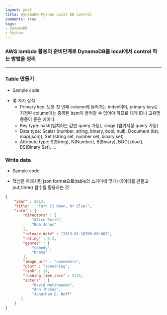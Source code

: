```yaml
---
layout: post
title: DynamoDB-Python Local DB control
comments: true
tags:
- DynamoDB
- Python
---
```


### AWS lambda 활용의 준비단계로 DynamoDB를 local에서 control 하는 방법을 정리
------

### Table 만들기
- Sample code
<script src="https://gist.github.com/chorok-daddy/760343100b1a5f8174df7ee47e02dd6b.js"></script>
- 몇 가지 상식
    * Primary key: 보통 첫 번째 column에 들어가는 index이며, primary key로 지정된 column에는 중복된 item이 들어갈 수 없어야 하므로 대개 ID나 고유명 등등이 좋은 예이다 
    * Key type: hash(일치하는 값만 query 가능), range (범위지정 query 가능)
    * Data type: Scalar (number, string, binary, bool, null), Document (list, map(json)), Set (string set, number set, binary set)
    * Attribute type: S(String), N(Number), B(Binary), BOOL(bool), BS(Binary Set), ...

### Write data
- Sample code
<script src="https://gist.github.com/chorok-daddy/d85dd269a8340c2351fbbd1b48087ab8.js"></script>
- 핵심은 아래처럼 json format으로(table의 스키마에 맞게) 데이타를 만들고 put_time() 함수를 활용하는 것
```json
{
    "year" : 2013,
    "title" : "Turn It Down, Or Else!",
    "info" : {
        "directors" : [
            "Alice Smith",
            "Bob Jones"
        ],
        "release_date" : "2013-01-18T00:00:00Z",
        "rating" : 6.2,
        "genres" : [
            "Comedy",
            "Drama"
        ],
        "image_url" : "somewhere",
        "plot" : "something",
        "rank" : 11,
        "running_time_secs" : 5215,
        "actors" : [
            "David Matthewman",
            "Ann Thomas",
            "Jonathan G. Neff"
       ]
    }
}
```


